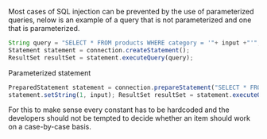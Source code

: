 Most cases of SQL injection can be prevented by the use of parameterized queries, nelow is an example of a query that is not parameterized and one that is parameterized.

```js
String query = "SELECT * FROM products WHERE category = '"+ input +"'";
Statement statement = connection.createStatement(); 
ResultSet resultSet = statement.executeQuery(query);
```

Parameterized statement

```js
PreparedStatement statement = connection.prepareStatement("SELECT * FROM products WHERE category = ?"); 
statement.setString(1, input); ResultSet resultSet = statement.executeQuery();
```

For this to make sense every constant has to be hardcoded and the developers should not be tempted to decide whether an item should work on a case-by-case basis.

